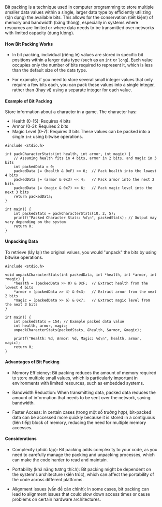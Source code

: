 Bit packing is a technique used in computer programming to store multiple smaller data values within a single, larger data type by efficiently utilizing (tận dụng) the available bits. This allows for the conservation (tiết kiệm) of memory and bandwidth (băng thông), especially in systems where resources are limited or where data needs to be transmitted over networks with limited capacity (dung lượng).

#### How Bit Packing Works
- In bit packing, individual (riêng lẻ) values are stored in specific bit positions within a larger data type (such as an ```int``` or ```long```). Each value occupies only the number of bits required to represent it, which is less than the default size of the data type.

- For example, if you need to store several small integer values that only require a few bits each, you can pack these values into a single integer, rather than (thay vì) using a separate integer for each value.

#### Example of Bit Packing
Store information about a character in a game. The character has:

- Health (0-15): Requires 4 bits
- Armor (0-3): Requires 2 bits
- Magic Level (0-7): Requires 3 bits
These values can be packed into a single ```int``` using bitwise operations.
```
#include <stdio.h>

int packCharacterStats(int health, int armor, int magic) {
    // Assuming health fits in 4 bits, armor in 2 bits, and magic in 3 bits
    int packedData = 0;
    packedData |= (health & 0xF) << 0;  // Pack health into the lowest 4 bits
    packedData |= (armor & 0x3) << 4;   // Pack armor into the next 2 bits
    packedData |= (magic & 0x7) << 6;   // Pack magic level into the next 3 bits
    return packedData;
}

int main() {
    int packedStats = packCharacterStats(10, 2, 5);
    printf("Packed Character Stats: %d\n", packedStats); // Output may vary depending on the system
    return 0;
}
```

#### Unpacking Data
To retrieve (lấy lại) the original values, you would "unpack" the bits by using bitwise operations.
```
#include <stdio.h>

void unpackCharacterStats(int packedData, int *health, int *armor, int *magic) {
    *health = (packedData >> 0) & 0xF;  // Extract health from the lowest 4 bits
    *armor = (packedData >> 4) & 0x3;   // Extract armor from the next 2 bits
    *magic = (packedData >> 6) & 0x7;   // Extract magic level from the next 3 bits
}

int main() {
    int packedStats = 154; // Example packed data value
    int health, armor, magic;
    unpackCharacterStats(packedStats, &health, &armor, &magic);
    
    printf("Health: %d, Armor: %d, Magic: %d\n", health, armor, magic);
    return 0;
}
```

#### Advantages of Bit Packing
- Memory Efficiency: Bit packing reduces the amount of memory required to store multiple small values, which is particularly important in environments with limited resources, such as embedded systems.

- Bandwidth Reduction: When transmitting data, packed data reduces the amount of information that needs to be sent over the network, saving bandwidth.

- Faster Access: In certain cases (trong một số trường hợp), bit-packed data can be accessed more quickly because it is stored in a contiguous (liên tiếp) block of memory, reducing the need for multiple memory accesses.

#### Considerations
- Complexity (phức tạp): Bit packing adds complexity to your code, as you need to carefully manage the packing and unpacking processes, which can make the code harder to read and maintain.

- Portability (khả năng tương thích): Bit packing might be dependent on the system's architecture (kiến trúc), which can affect the portability of the code across different platforms.

- Alignment Issues (vấn đề căn chỉnh): In some cases, bit packing can lead to alignment issues that could slow down access times or cause problems on certain hardware architectures.
